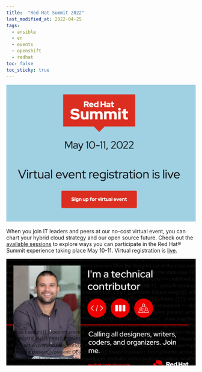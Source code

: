 ```yaml
---
title:  "Red Hat Summit 2022"
last_modified_at: 2022-04-25
tags:
  - ansible
  - en
  - events
  - openshift
  - redhat
toc: false
toc_sticky: true
---
```


[![](/assets/images/posts/2022-04-25-rh-summit22/1.png)](https://reg.experiences.redhat.com/flow/redhat/sum22/registration2022virtual/login)

When you join IT leaders and peers at our no-cost virtual event, you can chart your hybrid cloud strategy and our open source future. Check out the [available sessions](https://events.experiences.redhat.com/widget/redhat/sum22/SessionCatalog22) to explore ways you can participate in the Red Hat® Summit experience taking place May 10-11. Virtual registration is [live](https://reg.experiences.redhat.com/flow/redhat/sum22/registration2022virtual/login).

![](/assets/images/posts/2022-04-25-rh-summit22/2.png)